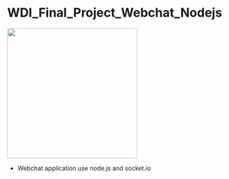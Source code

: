 # WDI_Final_Project_Webchat_Nodejs
<img src="http://i.imgur.com/KhiljAQ.jpg?1" width="300">

- Webchat application use node.js and socket.io

